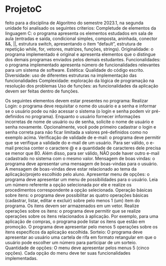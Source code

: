 # ProjetoC
feito para a disciplina de Algoritmo do semestre 2023.1, na segunda unidade
foi analisado os seguintes criterios: 
Completude de elementos da linguagem C: o programa apresenta os elementos estudados em sala de aula (entradas e saída, condicional simples, composta, aninhada, conector &&, ||, estrutura switch, apresentando o item “default”, estrutura de repetição while, for, vetores, matrizes, funções, strings).
Originalidade: o programa implementado é original e apresenta elementos que o distingue dos demais programas enviados pelos demais estudantes.
Funcionalidades: o programa implementado apresenta número de funcionalidades relevantes para um sistema de software.
Estética: Qualidade do código escrito.
Diversidade: uso de diferentes estruturas na implementação das funcionalidades
Complexidade: exploração da lógica de programação na resolução dos problemas
Uso de funções: as funcionalidades da aplicação devem ser feitas dentro de funções.

Os seguintes elementos devem estar presentes no programa:
Realizar Login: o programa deve requisitar o nome do usuário e a senha e informar se o usuário pode ou não acessar o sistema (o login e senha podem vir pré-definidos no programa). Enquanto o usuário fornecer informações incorretas de nome de usuário ou de senha, solicite o nome de usuário e senha novamente. Opcionalmente, você pode primeiro cadastrar o login e senha correta para não ficar limitada a valores pré-definidos como no exemplo acima.
Verificação de validade de e-mail: o programa deve permitir que se verifique a validade do e-mail de um usuário. Para ser válido, o e-mail precisa conter o caractere @ e a quantidade de caracteres dele precisa se menor que 80. Além disso, para ser válido, NÃO pode haver outro e-mail cadastrado no sistema com o mesmo valor.
Mensagem de boas vindas: o programa deve apresentar uma mensagem de boas-vindas para o usuário. A mensagem de boas-vindas deve estar relacionado ao tema da aplicação/projeto escolhido pelo aluno.
Apresentar menu de opções: o programa deve apresentar um menu de possibilidades para o usuário. Leia um número referente a opção selecionada por ele e realize os procedimentos correspondente a opção selecionada.
Operação básicas sobre itens: o programa deve possibilitar as quatro operações básicas (cadastrar, listar, editar e excluir) sobre pelo menos 1 (um) item do programa. Os itens devem ser armazenados em um vetor.
Realize operações sobre os itens: o programa deve permitir que se realize operações sobre os itens relacionados à aplicação. Por exemplo, para uma aplicação de compras, o programa pode listar os itens que estão em promoção. O programa deve apresentar pelo menos 5 operações sobre os itens específicos da aplicação escolhida.
Sorteio: O programa deve apresentar ao usuário uma cartela de rifa em formato retangular em que o usuário pode escolher um número para participar de um sorteio.
Quantidade de opções: O menu deve apresentar pelos menus 5 (cinco opções). Cada opção do menu deve ter suas funcionalidades implementadas.
